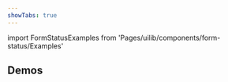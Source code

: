 ```yaml
---
showTabs: true
---
```


import FormStatusExamples from 'Pages/uilib/components/form-status/Examples'

## Demos

<FormStatusExamples />
